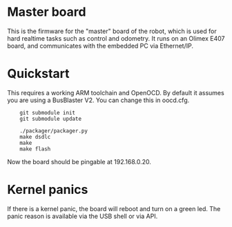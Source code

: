 # Master board
This is the firmware for the "master" board of the robot, which is used for hard realtime tasks such as control and odometry.
It runs on an Olimex E407 board, and communicates with the embedded PC via Ethernet/IP.

# Quickstart
This requires a working ARM toolchain and OpenOCD.
By default it assumes you are using a BusBlaster V2.
You can change this in oocd.cfg.

```
    git submodule init
    git submodule update

    ./packager/packager.py
    make dsdlc
    make
    make flash
```

Now the board should be pingable at 192.168.0.20.

# Kernel panics
If there is a kernel panic, the board will reboot and turn on a green led.
The panic reason is available via the USB shell or via API.

